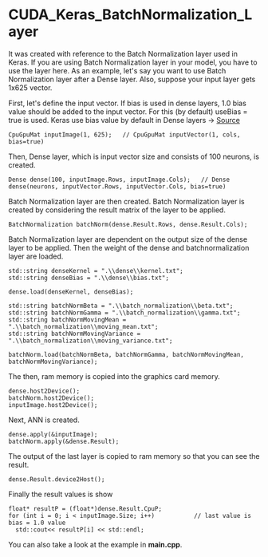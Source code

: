 # CUDA_Keras_BatchNormalization_Layer

It was created with reference to the Batch Normalization layer used in Keras. If you are using Batch Normalization layer in your model, you have to use the layer here.
As an example, let's say you want to use Batch Normalization layer after a Dense layer. Also, suppose your input layer gets 1x625 vector.

First, let's define the input vector. If bias is used in dense layers, 1.0 bias value should be added to the input vector. For this (by default) useBias = true is used. Keras use bias value by default in Dense layers -> [Source](https://keras.io/api/layers/core_layers/dense/)
```
CpuGpuMat inputImage(1, 625);   // CpuGpuMat inputVector(1, cols, bias=true)
```

Then, Dense layer, which is input vector size and consists of 100 neurons, is created.
```
Dense dense(100, inputImage.Rows, inputImage.Cols);   // Dense dense(neurons, inputVector.Rows, inputVector.Cols, bias=true)
```

Batch Normalization layer are then created. Batch Normalization layer is created by considering the result matrix of the layer to be applied.

```
BatchNormalization batchNorm(dense.Result.Rows, dense.Result.Cols);
```

Batch Normalization layer are dependent on the output size of the dense layer to be applied. Then the weight of the dense and batchnormalization layer are loaded.

```
std::string denseKernel = ".\\dense\\kernel.txt";
std::string denseBias = ".\\dense\\bias.txt";

dense.load(denseKernel, denseBias);
```

```
std::string batchNormBeta = ".\\batch_normalization\\beta.txt";
std::string batchNormGamma = ".\\batch_normalization\\gamma.txt";
std::string batchNormMovingMean = ".\\batch_normalization\\moving_mean.txt";
std::string batchNormMovingVariance = ".\\batch_normalization\\moving_variance.txt";

batchNorm.load(batchNormBeta, batchNormGamma, batchNormMovingMean, batchNormMovingVariance);
```

The then, ram memory is copied into the graphics card memory.

```
dense.host2Device();
batchNorm.host2Device();
inputImage.host2Device();
```

Next, ANN is created.

```
dense.apply(&inputImage);
batchNorm.apply(&dense.Result);
```

The output of the last layer is copied to ram memory so that you can see the result.
```
dense.Result.device2Host();
```

Finally the result values is show
```
float* resultP = (float*)dense.Result.CpuP;
for (int i = 0; i < inputImage.Size; i++)			// last value is bias = 1.0 value
  std::cout<< resultP[i] << std::endl;
```

You can also take a look at the example in **main.cpp**.
